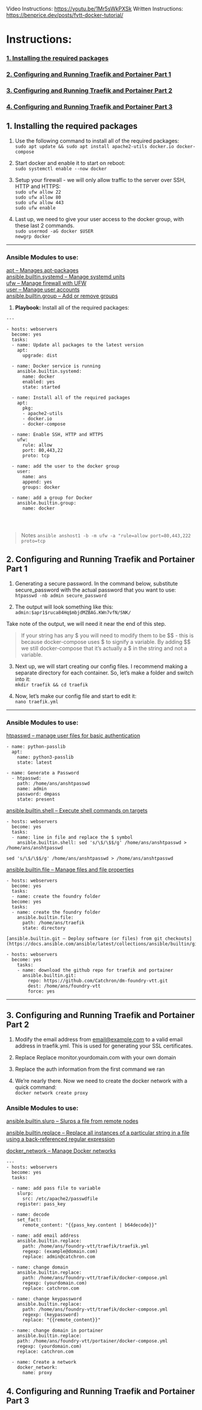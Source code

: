 Video Instructions: https://youtu.be/1Mr5sWkPXSk
Written Instructions: https://benprice.dev/posts/fvtt-docker-tutorial/

# Instructions:
### [1. Installing the required packages]()
### [2. Configuring and Running Traefik and Portainer Part 1]()
### [3. Configuring and Running Traefik and Portainer Part 2]()
### [4. Configuring and Running Traefik and Portainer Part 3]()


## 1. Installing the required packages

1. Use the following command to install all of the required packages:<br>
``sudo apt update && sudo apt install apache2-utils docker.io docker-compose``<br>

2. Start docker and enable it to start on reboot:<br>
``sudo systemctl enable --now docker``<br>

3. Setup your firewall - we will only allow traffic to the server over SSH, HTTP and HTTPS:<br>
``sudo ufw allow 22``<br>
``sudo ufw allow 80``<br>
``sudo ufw allow 443``<br>
``sudo ufw enable``<br>

5. Last up, we need to give your user access to the docker group, with these last 2 commands.<br>
``sudo usermod -aG docker $USER``<br>
``newgrp docker``<br>

----------------
### Ansible Modules to use:<br>
[apt – Manages apt-packages](https://docs.ansible.com/ansible/2.9/modules/apt_module.html#apt-module)<br>
[ansible.builtin.systemd – Manage systemd units](https://docs.ansible.com/ansible/latest/collections/ansible/builtin/systemd_module.html)<br>
[ufw – Manage firewall with UFW](https://docs.ansible.com/ansible/2.9/modules/ufw_module.html#ufw-module)<br>
[user – Manage user accounts](https://docs.ansible.com/ansible/2.9/modules/user_module.html#user-module)<br>
[ansible.builtin.group – Add or remove groups](https://docs.ansible.com/ansible/latest/collections/ansible/builtin/group_module.html)<br>

1. **Playbook:** Install all of the required packages:<br>



```
---

- hosts: webservers
  become: yes
  tasks:
  - name: Update all packages to the latest version
    apt:
      upgrade: dist

  - name: Docker service is running
    ansible.builtin.systemd:
      name: docker
      enabled: yes
      state: started

  - name: Install all of the required packages
    apt:
      pkg:
      - apache2-utils
      - docker.io
      - docker-compose

  - name: Enable SSH, HTTP and HTTPS
    ufw:
      rule: allow
      port: 80,443,22
      proto: tcp

  - name: add the user to the docker group
    user:
      name: ans
      append: yes
      groups: docker

  - name: add a group for Docker
    ansible.builtin.group:
      name: docker




```
> Notes
``ansible anshost1 -b -m ufw -a "rule=allow port=80,443,222 proto=tcp``


## 2. Configuring and Running Traefik and Portainer Part 1

1. Generating a secure password. In the command below, substitute secure_password with the actual password that you want to use:<br>
``htpasswd -nb admin secure_password``<br>

2. The output will look something like this:<br>
``admin:$apr1$ruca84Hq$mbjdMZBAG.KWn7vfN/SNK/``<br>

Take note of the output, we will need it near the end of this step.<br>
> If your string has any $ you will need to modify them to be $$ - this is because docker-compose uses $ to signify a variable. By adding $$ we still docker-compose that it’s actually a $ in the string and not a variable.

3. Next up, we will start creating our config files. I recommend making a separate directory for each container. So, let’s make a folder and switch into it:<br>
``mkdir traefik && cd traefik``<br>

4. Now, let’s make our config file and start to edit it:<br>
``nano traefik.yml``<br>

-----------
### Ansible Modules to use:<br>
[htpasswd – manage user files for basic authentication](https://docs.ansible.com/ansible/2.9/modules/htpasswd_module.html#htpasswd-module)

```
- name: python-passlib
  apt:
    name: python3-passlib
    state: latest

- name: Generate a Password
  - htpasswd:
    path: /home/ans/anshtpasswd
    name: admin
    password: dmpass
    state: present
```
[ansible.builtin.shell – Execute shell commands on targets](https://docs.ansible.com/ansible/latest/collections/ansible/builtin/shell_module.html)
```
- hosts: webservers
  become: yes
  tasks:
  - name: line in file and replace the $ symbol
    ansible.builtin.shell: sed 's/\$/\$$/g' /home/ans/anshtpasswd > /home/ans/anshtpasswd
```

``sed 's/\$/\$$/g' /home/ans/anshtpasswd > /home/ans/anshtpasswd``

[ansible.builtin.file – Manage files and file properties](https://docs.ansible.com/ansible/latest/collections/ansible/builtin/file_module.html)

```
- hosts: webservers
  become: yes
  tasks:
  - name: create the foundry folder
  become: yes
  tasks:
  - name: create the foundry folder
    ansible.builtin.file:
      path: /home/ans/traefik
      state: directory

[ansible.builtin.git – Deploy software (or files) from git checkouts](https://docs.ansible.com/ansible/latest/collections/ansible/builtin/git_module.html)
```
```
- hosts: webservers
  become: yes
    tasks:
    - name: download the github repo for traefik and portainer
      ansible.builtin.git:
        repo: https://github.com/Catchron/dm-foundry-vtt.git
        dest: /home/ans/foundry-vtt
        force: yes
```

--------------

## 3. Configuring and Running Traefik and Portainer Part 2

1. Modify the email address from email@example.com to a valid email address in traefik.yml. This is used for generating your SSL certificates.

2. Replace Replace monitor.yourdomain.com with your own domain

3. Replace the auth information from the first command we ran

4. We’re nearly there. Now we need to create the docker network with a quick command:<br>
``docker network create proxy``

### Ansible Modules to use:<br>

[ansible.builtin.slurp – Slurps a file from remote nodes](https://docs.ansible.com/ansible/latest/collections/ansible/builtin/slurp_module.html)

[ansible.builtin.replace – Replace all instances of a particular string in a file using a back-referenced regular expression](https://docs.ansible.com/ansible/latest/collections/ansible/builtin/replace_module.html)

[docker_network – Manage Docker networks](https://docs.ansible.com/ansible/2.9/modules/docker_network_module.html#docker-network-module)


```
---
- hosts: webservers
  become: yes
  tasks:

  - name: add pass file to variable
    slurp:
      src: /etc/apache2/passwdfile
    register: pass_key

  - name: decode
    set_fact:
      remote_content: "{{pass_key.content | b64decode}}"

  - name: add email address
    ansible.builtin.replace:
      path: /home/ans/foundry-vtt/traefik/traefik.yml
      regexp: (example@domain.com)
      replace: admin@catchron.com

  - name: change domain
    ansible.builtin.replace:
      path: /home/ans/foundry-vtt/traefik/docker-compose.yml
      regexp: (yourdomain.com)
      replace: catchron.com

  - name: change keypassword
    ansible.builtin.replace:
      path: /home/ans/foundry-vtt/traefik/docker-compose.yml
      regexp: (keypassword)
      replace: "{{remote_content}}"

  - name: change domain in portainer
    ansible.builtin.replace:
    path: /home/ans/foundry-vtt/portainer/docker-compose.yml
    regexp: (yourdomain.com)
    replace: catchron.com

  - name: Create a network
    docker_network:
      name: proxy
```

## 4. Configuring and Running Traefik and Portainer Part 3
